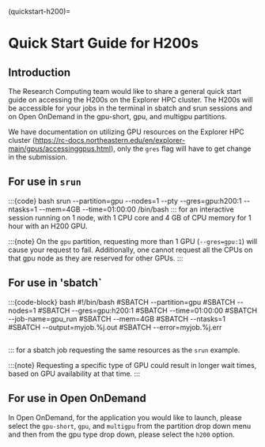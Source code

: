 (quickstart-h200)=
# Quick Start Guide for H200s

## Introduction
The Research Computing team would like to share a general quick start guide on accessing the H200s on the Explorer HPC cluster. The H200s will be accessible for your jobs in the terminal in sbatch and srun sessions and on Open OnDemand in the gpu-short, gpu, and multigpu partitions. 

We have documentation on utilizing GPU resources on the Explorer HPC cluster (https://rc-docs.northeastern.edu/en/explorer-main/gpus/accessinggpus.html), only the `gres` flag will have to get change in the submission.

## For use in `srun`
:::{code} bash
srun --partition=gpu --nodes=1 --pty --gres=gpu:h200:1 --ntasks=1 --mem=4GB --time=01:00:00 /bin/bash
:::
for an interactive session running on 1 node, with 1 CPU core and 4 GB of CPU memory for 1 hour with an H200 GPU.

:::{note}
On the `gpu` partition, requesting more than 1 GPU (`--gres=gpu:1`) will cause your request to fail. Additionally, one cannot request all the CPUs on that gpu node as they are reserved for other GPUs.
:::

## For use in 'sbatch`
:::{code-block} bash
#!/bin/bash
#SBATCH --partition=gpu
#SBATCH --nodes=1
#SBATCH --gres=gpu:h200:1
#SBATCH --time=01:00:00
#SBATCH --job-name=gpu_run
#SBATCH --mem=4GB
#SBATCH --ntasks=1
#SBATCH --output=myjob.%j.out
#SBATCH --error=myjob.%j.err

## <your code>
:::
for a sbatch job requesting the same resources as the `srun` example.

:::{note}
Requesting a specific type of GPU could result in longer wait times, based on GPU availability at that time.
:::

## For use in Open OnDemand
In Open OnDemand, for the application you would like to launch, please select the `gpu-short`, `gpu`, and `multigpu` from the partition drop down menu and then from the gpu type drop down, please select the `h200` option.
